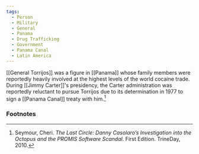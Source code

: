 ```yaml
---
tags:
  - Person
  - Military
  - General
  - Panama
  - Drug Trafficking
  - Government
  - Panama Canal
  - Latin America
---
```

[[General Torrijos]] was a figure in [[Panama]] whose family members were reportedly heavily involved at the highest levels of the world cocaine trade. During [[Jimmy Carter]]'s presidency, the Carter administration was reportedly reluctant to pursue Torrijos due to its determination in 1977 to sign a [[Panama Canal]] treaty with him.[^1]

### Footnotes

[^1]: Seymour, Cheri. *The Last Circle: Danny Casolaro’s Investigation into the Octopus and the PROMIS Software Scandal*. First Edition. TrineDay, 2010.
